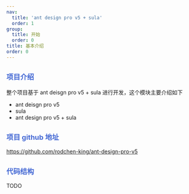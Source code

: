 ```yaml
---
nav:
  title: 'ant design pro v5 + sula'
  order: 1
group:
  title: 开始
  order: 0
title: 基本介绍
order: 0
---
```


## <span style="font-size:18px; color: #4569d4">项目介绍</span>

整个项目基于 ant deisgn pro v5 + sula 进行开发，这个模块主要介绍如下

- ant deisgn pro v5
- sula
- ant design pro v5 + sula

## <span style="font-size:18px; color: #4569d4">项目 github 地址</span>

https://github.com/rodchen-king/ant-design-pro-v5

## <span style="font-size:18px; color: #4569d4">代码结构</span>

TODO
